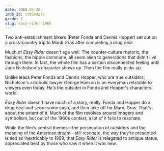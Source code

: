 ```yaml
---
date: 2008-06-20
imdb_id: tt0064276
grade: C
slug: easy-rider-1969
---
```


Two anti-establishment bikers (Peter Fonda and Dennis Hopper) set out on a cross-country trip to Mardi Gras after completing a drug deal.

Much of _Easy Rider_ doesn't age well. The counter-culture rhetoric, the fashions, the hippie commune, all seem alien to generations that didn't live through them. In fact, the whole film has a certain disconnected feeling until Jack Nicholson's character shows up. Then the film really picks up.

Unlike leads Peter Fonda and Dennis Hopper, who are true outsiders, Nicholson's alcoholic lawyer George Hanson is an everyman relatable to viewers even today. _He's_ the outsider in Fonda and Hopper's characters' world.

_Easy Rider_ doesn't have much of a story, really. Fonda and Hopper do a drug deal and score some cash, and then take off for Mardi Gras. That's about the extent of it. Much of the film revolves around imagery and symbolism, but out of the 1960s context, a lot of it fails to resonate.

While the film's central themes—the persecution of outsiders and the meaning of the American dream—still resonate, the way they're presented is tied so inextricably to 1969, that _Easy Rider_ is relegated to antique status, appreciated best by those who saw it when it was new.
